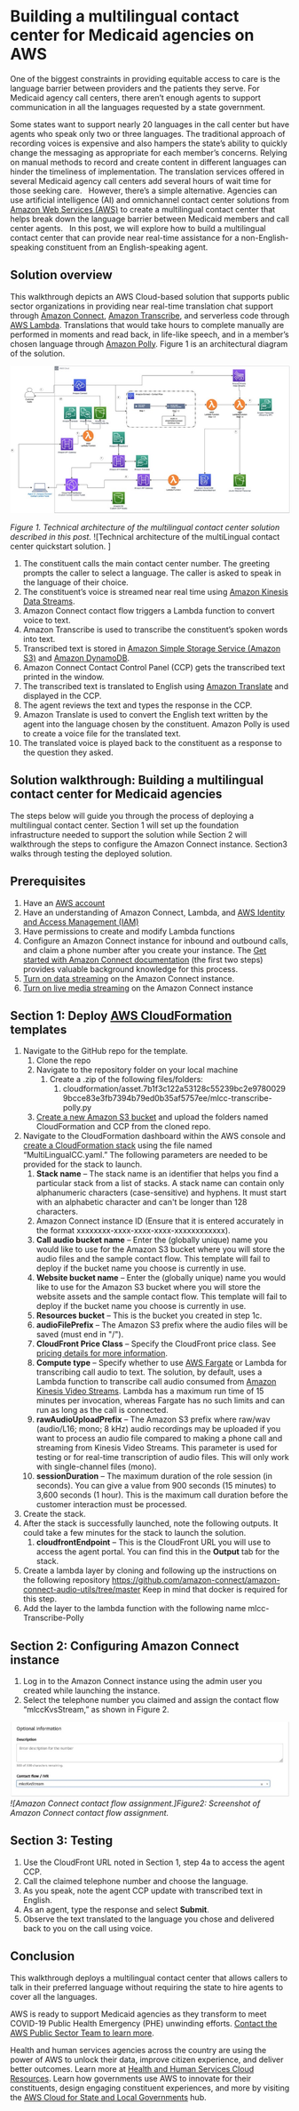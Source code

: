 # Building a multilingual contact center for Medicaid agencies on AWS

One of the biggest constraints in providing equitable access to care is the language barrier between providers and the patients they serve. For Medicaid agency call centers, there aren’t enough agents to support communication in all the languages requested by a state government.

Some states want to support nearly 20 languages in the call center but have agents who speak only two or three languages. The traditional approach of recording voices is expensive and also hampers the state’s ability to quickly change the messaging as appropriate for each member’s concerns. Relying on manual methods to record and create content in different languages can hinder the timeliness of implementation. The translation services offered in several Medicaid agency call centers add several hours of wait time for those seeking care.
&nbsp;
However, there’s a simple alternative. Agencies can use artificial intelligence (AI) and omnichannel contact center solutions from [Amazon Web Services (AWS)](https://aws.amazon.com/) to create a multilingual contact center that helps break down the language barrier between Medicaid members and call center agents.
&nbsp;
In this post, we will explore how to build a multilingual contact center that can provide near real-time assistance for a non-English-speaking constituent from an English-speaking agent.

## Solution overview

This walkthrough depicts an AWS Cloud-based solution that supports public sector organizations in providing near real-time translation chat support through [Amazon Connect](https://aws.amazon.com/connect/), [Amazon Transcribe](https://aws.amazon.com/transcribe/), and serverless code through [AWS Lambda](https://aws.amazon.com/lambda/). Translations that would take hours to complete manually are performed in moments and read back, in life-like speech, and in a member’s chosen language through [Amazon Polly](https://aws.amazon.com/polly/). Figure 1 is an architectural diagram of the solution.

![alt text](https://github.com/aws-samples/amazon-connect-live-agent-translation/blob/main/img/Architecture.jpg)

_Figure 1. Technical architecture of the multilingual contact center solution described in this post._ ![Technical architecture of the multiLingual contact center quickstart solution. ]

1. The constituent calls the main contact center number. The greeting prompts the caller to select a language. The caller is asked to speak in the language of their choice.
2. The constituent’s voice is streamed near real time using [Amazon Kinesis Data Streams](https://aws.amazon.com/kinesis/data-streams/).
3. Amazon Connect contact flow triggers a Lambda function to convert voice to text.
4. Amazon Transcribe is used to transcribe the constituent’s spoken words into text.
5. Transcribed text is stored in [Amazon Simple Storage Service (Amazon S3)](https://aws.amazon.com/s3/) and [Amazon DynamoDB](https://aws.amazon.com/dynamodb/).
6. Amazon Connect Contact Control Panel (CCP) gets the transcribed text printed in the window.
7. The transcribed text is translated to English using [Amazon Translate](https://aws.amazon.com/translate/) and displayed in the CCP.
8. The agent reviews the text and types the response in the CCP.
9. Amazon Translate is used to convert the English text written by the agent into the language chosen by the constituent. Amazon Polly is used to create a voice file for the translated text.
10. The translated voice is played back to the constituent as a response to the question they asked.

## Solution walkthrough: Building a multilingual contact center for Medicaid agencies

The steps below will guide you through the process of deploying a multilingual contact center. Section 1 will set up the foundation infrastructure needed to support the solution while Section 2 will walkthrough the steps to configure the Amazon Connect instance. Section3 walks through testing the deployed solution.


## Prerequisites

1. Have an [AWS account](https://signin.aws.amazon.com/signin?redirect_uri=https%3A%2F%2Fportal.aws.amazon.com%2Fbilling%2Fsignup%2Fresume&client_id=signup)
2. Have an understanding of Amazon Connect, Lambda, and [AWS Identity and Access Management (IAM)](https://aws.amazon.com/iam/)
3. Have permissions to create and modify Lambda functions
4. Configure an Amazon Connect instance for inbound and outbound calls, and claim a phone number after you create your instance. The [Get started with Amazon Connect documentation](https://docs.aws.amazon.com/connect/latest/adminguide/amazon-connect-get-started.html) (the first two steps) provides valuable background knowledge for this process.
5. [Turn on data streaming](https://docs.aws.amazon.com/connect/latest/adminguide/data-streaming.html) on the Amazon Connect instance.
6. [Turn on live media streaming](https://docs.aws.amazon.com/connect/latest/adminguide/enable-live-media-streams.html) on the Amazon Connect instance


##  Section 1: Deploy [AWS CloudFormation](https://aws.amazon.com/cloudformation/) templates  

1. Navigate to the GitHub repo for the template.
    1. Clone the repo
    2. Navigate to the repository folder on your local machine
        1.  Create a .zip of the following files/folders:
            1. cloudformation/asset.7b1f3c122a53128c55239bc2e97800299bcce83e3fb7394b79ed0b35af5757ee/mlcc-transcribe-polly.py
    3. [Create a new Amazon S3 bucket](https://docs.aws.amazon.com/AmazonS3/latest/userguide/create-bucket-overview.html) and upload the folders named CloudFormation and CCP from the cloned repo.
2. Navigate to the CloudFormation dashboard within the AWS console and [create a CloudFormation stack](https://docs.aws.amazon.com/AWSCloudFormation/latest/UserGuide/cfn-console-create-stack.html) using the file named “MultiLingualCC.yaml.” The following parameters are needed to be provided for the stack to launch.
    1. **Stack name** – The stack name is an identifier that helps you find a particular stack from a list of stacks. A stack name can contain only alphanumeric characters (case-sensitive) and hyphens. It must start with an alphabetic character and can't be longer than 128 characters.
    2. Amazon Connect instance ID (Ensure that it is entered accurately in the format xxxxxxxx-xxxx-xxxx-xxxx-xxxxxxxxxxxx).
    3. **Call audio bucket name** – Enter the (globally unique) name you would like to use for the Amazon S3 bucket where you will store the audio files and the sample contact flow. This template will fail to deploy if the bucket name you choose is currently in use.
    4. **Website bucket name** – Enter the (globally unique) name you would like to use for the Amazon S3 bucket where you will store the website assets and the sample contact flow. This template will fail to deploy if the bucket name you choose is currently in use.
    5. **Resources bucket** – This is the bucket you created in step 1c.
    6. **audioFilePrefix** – The Amazon S3 prefix where the audio files will be saved (must end in "/").
    7. **CloudFront Price Class** – Specify the CloudFront price class. See [pricing details for more information](https://aws.amazon.com/cloudfront/pricing/%20).
    8. **Compute type** – Specify whether to use [AWS Fargate](https://aws.amazon.com/fargate/) or Lambda for transcribing call audio to text. The solution, by default, uses a Lambda function to transcribe call audio consumed from [Amazon Kinesis Video Streams](https://aws.amazon.com/kinesis/video-streams/?amazon-kinesis-video-streams-resources-blog.sort-by=item.additionalFields.createdDate&amazon-kinesis-video-streams-resources-blog.sort-order=desc). Lambda has a maximum run time of 15 minutes per invocation, whereas Fargate has no such limits and can run as long as the call is connected.
    9. **rawAudioUploadPrefix** – The Amazon S3 prefix where raw/wav (audio/L16; mono; 8 kHz) audio recordings may be uploaded if you want to process an audio file compared to making a phone call and streaming from Kinesis Video Streams. This parameter is used for testing or for real-time transcription of audio files. This will only work with single-channel files (mono).
    10. **sessionDuration** – The maximum duration of the role session (in seconds). You can give a value from 900 seconds (15 minutes) to 3,600 seconds (1 hour). This is the maximum call duration before the customer interaction must be processed.
3. Create the stack.
4. After the stack is successfully launched, note the following outputs. It could take a few minutes for the stack to launch the solution.
    1. **cloudfrontEndpoint** – This is the CloudFront URL you will use to access the agent portal. You can find this in the **Output** tab for the stack.
5. Create a lambda layer by cloning and following up the instructions on the following repository  <https://github.com/amazon-connect/amazon-connect-audio-utils/tree/master>  Keep in mind that docker is required for this step. 
6. Add the layer to the lambda function with the following name mlcc-Transcribe-Polly



## Section 2: Configuring Amazon Connect instance  

1. Log in to the Amazon Connect instance using the admin user you created while launching the instance.
2. Select the telephone number you claimed and assign the contact flow “mlccKvsStream,” as shown in Figure 2.

![alt text](https://github.com/aws-samples/amazon-connect-live-agent-translation/blob/main/img/AmazonConnectContactFlowAssignment.jpg)
_![Amazon Connect contact flow assignment.]Figure2: Screenshot of Amazon Connect contact flow assignment._


## Section 3: Testing  

1. Use the CloudFront URL noted in Section 1, step 4a to access the agent CCP.
2. Call the claimed telephone number and choose the language.
3. As you speak, note the agent CCP update with transcribed text in English.
4. As an agent, type the response and select **Submit**.
5. Observe the text translated to the language you chose and delivered back to you on the call using voice.


## Conclusion

This walkthrough deploys a multilingual contact center that allows callers to talk in their preferred language without requiring the state to hire agents to cover all the languages.

AWS is ready to support Medicaid agencies as they transform to meet COVID-19 Public Health Emergency (PHE) unwinding efforts. [Contact the AWS Public Sector Team to learn more](https://aws.amazon.com/government-education/contact/?trkCampaign=ps&trk=ps_blog_body).

Health and human services agencies across the country are using the power of AWS to unlock their data, improve citizen experience, and deliver better outcomes. Learn more at [Health and Human Services Cloud Resources](https://aws.amazon.com/stateandlocal/health-and-human-services/cloud-resources/?awsm.page-health-and-human-services-experts-all=1). Learn how governments use AWS to innovate for their constituents, design engaging constituent experiences, and more by visiting the [AWS Cloud for State and Local Governments](https://aws.amazon.com/stateandlocal/) hub.
